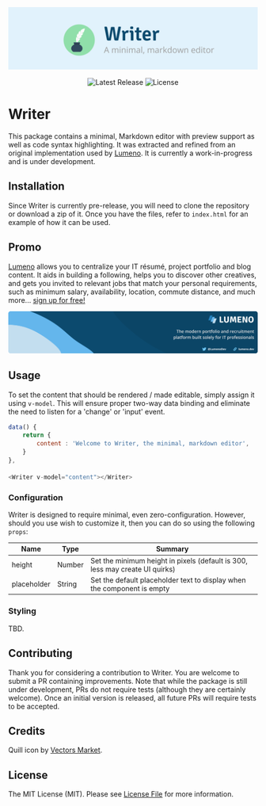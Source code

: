 <!-- Header -->
<p align="center">
    <img src="resources/header.png" alt="Header" />
</p>

<!-- Badges -->
<p align="center">
    <img src="https://img.shields.io/npm/v/@lumeno/writer.svg" alt="Latest Release" />
    <img src="https://img.shields.io/npm/l/@lumeno/writer.svg" alt="License" />
</p>

<!-- Update badges -->

# Writer

This package contains a minimal, Markdown editor with preview support as well as code syntax highlighting. It was extracted and refined from an original implementation used by [Lumeno](https://lumeno.dev). It is currently a work-in-progress and is under development.

## Installation

Since Writer is currently pre-release, you will need to clone the repository or download a zip of it. Once you have the files, refer to `index.html` for an example of how it can be used.

## Promo

[Lumeno](https://lumeno.dev) allows you to centralize your IT résumé, project portfolio and blog content. It aids in building a following, helps you to discover other creatives, and gets you invited to relevant jobs that match your personal requirements, such as minimum salary, availability, location, commute distance, and much more... [sign up for free!](https://lumeno.dev)

<!-- Screenshot -->
<p align="center">
    <a target="_blank" href="https://lumeno.dev">
        <img src="resources/banner.png" alt="Lumeno" style="max-height: 170px">
    </a>
</p>

## Usage

To set the content that should be rendered / made editable, simply assign it using `v-model`. This will ensure proper two-way data binding and eliminate the need to listen for a 'change' or 'input' event.

```js
data() {
    return {
        content : 'Welcome to Writer, the minimal, markdown editor',
    }
},

<Writer v-model="content"></Writer>
```

### Configuration

Writer is designed to require minimal, even zero-configuration. However, should you use wish to customize it, then you can do so using the following `props`:

| Name        | Type   | Summary                                                                      |
| ----------- | ------ | ---------------------------------------------------------------------------- |
| height      | Number | Set the minimum height in pixels (default is 300, less may create UI quirks) |
| placeholder | String | Set the default placeholder text to display when the component is empty      |

### Styling

TBD.

## Contributing

Thank you for considering a contribution to Writer. You are welcome to submit a PR containing improvements. Note that while the package is still under development, PRs do not require tests (although they are certainly welcome). Once an initial version is released, all future PRs will require tests to be accepted.

## Credits

Quill icon by [Vectors Market](https://www.flaticon.com/free-icon/quill_234628).

## License

The MIT License (MIT). Please see [License File](LICENSE.md) for more information.
